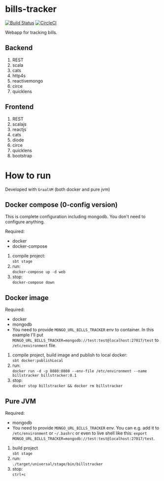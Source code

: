 # bills-tracker
[![Build Status](https://travis-ci.org/oen9/bills-tracker.svg?branch=master)](https://travis-ci.org/oen9/bills-tracker)
[![CircleCI](https://circleci.com/gh/oen9/bills-tracker.svg?style=svg)](https://circleci.com/gh/oen9/bills-tracker)

Webapp for tracking bills.

## Backend
1. REST
1. scala
1. cats
1. http4s
1. reactivemongo
1. circe
1. quicklens

## Frontend
1. REST
1. scalajs
1. reactjs
1. cats
1. diode
1. circe
1. quicklens
1. bootstrap

# How to run
Developed with `GraalVM` (both docker and pure jvm)

## Docker compose (0-config version)
This is complete configuration including mongodb. You don't need to configure anything.

Required:
- docker
- docker-compose

1. compile project:\
`sbt stage`
1. run:\
`docker-compose up -d web`
1. stop:\
`docker-compose down`

## Docker image
Required:
- docker
- mongodb
- You need to provide `MONGO_URL_BILLS_TRACKER` env to container. In this example I'll put `MONGO_URL_BILLS_TRACKER=mongodb://test:test@localhost:27017/test` to `/etc/environment` file.

1.  compile project, build image and publish to local docker:\
`sbt docker:publishLocal`
1. run:\
`docker run -d -p 8080:8080 --env-file /etc/environment --name billstracker billstracker:0.1`
1. stop:\
`docker stop billstracker && docker rm billstracker`


## Pure JVM
Required:
- mongodb
- You need to provide `MONGO_URL_BILLS_TRACKER` env. You can e.g. add it to `/etc/environment` or `~/.bashrc` or even to live shell like this: `export MONGO_URL_BILLS_TRACKER=mongodb://test:test@localhost:27017/test`.

1. build project\
`sbt stage`
1. run:\
`./target/universal/stage/bin/billstracker`
1. stop:\
`ctrl+c`
